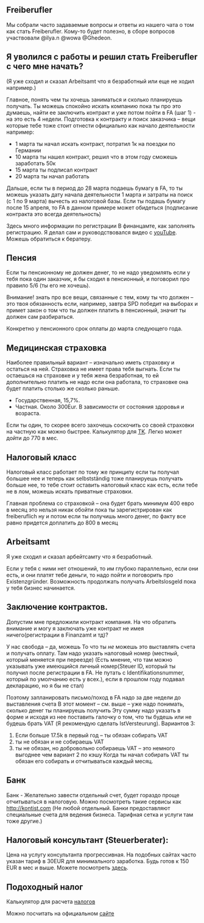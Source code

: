 ## Freiberufler
Мы собрали часто задаваемые вопросы и ответы из нашего чата о том как стать Freiberufler. Кому-то будет полезно, в сборе вопросов участвовали @ilya.n @wowa @Ghedeon.

## Я уволился с работы и решил стать Freiberufler с чего мне начать?
(Я уже сходил и сказал Arbeitsamt что я безработный или еще не ходил например.)

Главное, понять чем ты хочешь заниматься и сколько планируешь получать. Ты можешь спокойно искать компанию пока ты про это думаешь, найти ее заключить контракт и уже потом пойти в FA (шаг 1) - на это есть 4 недели. Подготовка к контракту и поиск заказчика – вещи которые тебе тоже стоит отнести официально как начало деятельности например: 

- 1 марта ты начал искать контракт, потратил 1к на поездки по Германии
- 10 марта ты нашел контракт, решил что в этом году сможешь заработать 50к
- 15 марта ты подписал контракт
- 20 марта ты начал работать

Дальше, если ты в период до 28 марта подаешь бумагу в FA, то ты можешь указать дату начала деятельности 1 марта и затраты на поиск (с 1 по 9 марта) вычесть из налоговой базы. Если ты подашь бумагу после 15 апреля, то FA в данном примере может обидеться (подписание контракта это всегда деятельность)

Здесь много информации по регистрации В финанцамте, как заполнять регистрацию. Я делал сам и руководствовался видео с [youTube](http://www.internet-einkommen.net/fragebogen-zur-steuerlichen-erfassung). Можешь обратиться к бератеру.

## Пенсия

Если ты пенсионному не должен денег, то не надо уведомлять если у тебя пока один заказчик, я бы сходил в пенсионный, и поговорил про правило 5/6 (ты его не хочешь).

Внимание! знать про все вещи, связанные с тем, кому ты что должен – это твоя обязанность если, например, завтра SPD победит на выборах и примет закон о том что ты должен платить в пенсионный, значит ты должен сам разбираться.

Конкретно у пенсионного срок оплаты до марта следующего года.

## Медицинская страховка
Наиболее правильный вариант – изначально иметь страховку и остаться на ней.
Страховка не имеет права тебя выгнать. Если ты остаешься на страховке и у тебя жена безработная, то ей дополнительно платить не надо если она работала, то страховке она будет платить столько же сколько раньше.
  
* Государственная, 15,7%.
* Частная. Около 300Eur. В зависимости от состояния здоровья и возраста.

Если ты один, то скорее всего захочешь соскочить со своей страховки на частную как можно быстрее. Калькулятор для [TK](https://www.tk.de/tk/versicherung-und-beitraege/beitragsrechner/selbststaendige/208528). Легко может дойти до 770 в мес.

## Налоговый класс
Налоговый класс работает по тому же принципу
если ты получал большее нее и теперь как selbstständig тоже планируешь получать больше нее, то тебе стоит оставить налоговый класс как есть, если тебе не в лом, можешь искать приватные страховки.

Главная проблема со страховкой – она будет брать минимум 400 евро в месяц
это нельзя никак обойти пока ты зарегистрирован как freiberuflich
ну и потом если ты получишь много денег, по факту все равно придется доплатить до 800 в месяц

## Arbeitsamt
Я уже сходил и сказал арбейтсамту что я безработный.

Если у тебя с ними нет отношений, то им глубоко параллельно,
если они есть, и они платят тебе деньги, то надо пойти и поговорить про Existenzgründer.
Возможность продолжать получать Arbeitslosgeld пока у тебя бизнес начинается.

## Заключение контрактов.
Допустим мне предложили контракт компания. На что обратить внимание и могу я заключать уже контракт не имея ничего(регистрации в Finanzamt и тд)?

У нас свобода – да, можешь
То что ты _не_ можешь это выставлять счета и получать оплату.
Там надо указать налоговый номер (местный, который меняется при переезде)
(Есть мнение, что там можно указывать уже имеющийся личный номер(Steuer ID, который ты получил после регистрации в FA. Не путать с Identifikationsnummer, который по умолчанию есть у всех.), если в прошлом году подавал декларацию, но я бы не стал)

Поэтому запланировать письмо/поход в FA надо за две недели до выставления счета
В этот момент – см. выше – уже надо понимать, сколько денег ты планируешь получить
Эту сумму надо указать в форме и исходя из нее поставить галочку о том, что ты будешь или не будешь брать VAT (Я рекомендую сделать IstVersteurung).
Вариантов 3:
1) Если больше 17.5k в первый год – ты обязан собирать VAT
2) ты не обязан и не собираешь VAT
3) ты не обязан, но добровольно собираешь VAT – это немного выгоднее чем вариант 2 по кэшу
Когда ты начал собирать VAT ты обязан его собирать и отчитываться каждый месяц.

## Банк
Банк - Желательно завести отдельный счет, будет гораздо проще отчитываться в налоговую. Можно посмотреть такие сервисы как http://kontist.com (Не любой отдельный. Банки предоставляют специальные счета для ведения бизнеса. Тарифная сетка и услуги там тоже другие.)

## Налоговый консультант (Steuerberater):
Цена на услугу консультанта прогрессивная. На подобных сайтах часто указан тариф в 30EUR для минимального заработка. Будь готов к 150 EUR в мес и выше. Можете посмотреть [здесь](https://www.felix1.de/).

## Подоходный налог
Калькулятор для расчета [налогов](http://www.parmentier.de/steuer/incometax.htm)

Можно посчитать на официальном [сайте](https://www.bmf-steuerrechner.de/ekst/)
